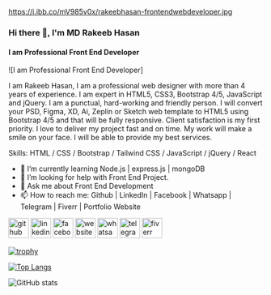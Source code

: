 https://i.ibb.co/mV985v0x/rakeebhasan-frontendwebdeveloper.jpg
### Hi there 👋, I'm MD Rakeeb Hasan
#### I am Professional Front End Developer
![I am Professional Front End Developer]

I am Rakeeb Hasan, I am a professional web designer with more than 4 years of experience. I am expert in HTML5, CSS3, Bootstrap 4/5, JavaScript and jQuery. I am a punctual, hard-working and friendly person. I will convert your PSD, Figma, XD, Ai, Zeplin or Sketch web template to HTML5 using Bootstrap 4/5 and that will be fully responsive. Client satisfaction is my first priority. I love to deliver my project fast and on time. My work will make a smile on your face. I will be able to provide my best services.

Skills: HTML / CSS / Bootstrap / Tailwind CSS / JavaScript / jQuery / React

- 🌱 I’m currently learning Node.js | express.js | mongoDB 
- 🤔 I’m looking for help with Front End Project. 
- 💬 Ask me about Front End Development 
- 📫 How to reach me: Github | LinkedIn | Facebook | Whatsapp | Telegram | Fiverr | Portfolio Website 


[<img src='https://cdn.jsdelivr.net/npm/simple-icons@3.0.1/icons/github.svg' alt='github' height='40'>](https://github.com/webdevrakeeb)  [<img src='https://cdn.jsdelivr.net/npm/simple-icons@3.0.1/icons/linkedin.svg' alt='linkedin' height='40'>](https://www.linkedin.com/in/md-rakeeb-hasan/)  [<img src='https://cdn.jsdelivr.net/npm/simple-icons@3.0.1/icons/facebook.svg' alt='facebook' height='40'>](https://www.facebook.com/mdrakeeb.hasan.9)  [<img src='https://cdn.jsdelivr.net/npm/simple-icons@3.0.1/icons/icloud.svg' alt='website' height='40'>](https://t.me/rakeebhasan)  [<img src='https://cdn.jsdelivr.net/npm/simple-icons@3.0.1/icons/whatsapp.svg' alt='whatsapp' height='40'>](https://wa.me/+8801701028688)  [<img src='https://cdn.jsdelivr.net/npm/simple-icons@3.0.1/icons/telegram.svg' alt='telegram' height='40'>](https://t.me/rakeebhasan)  [<img src='https://cdn.jsdelivr.net/npm/simple-icons@3.0.1/icons/fiverr.svg' alt='fiverr' height='40'>](https://www.fiverr.com/codecaptain09)  

[![trophy](https://github-profile-trophy.vercel.app/?username=webdevrakeeb)](https://github.com/ryo-ma/github-profile-trophy)

[![Top Langs](https://github-readme-stats.vercel.app/api/top-langs/?username=webdevrakeeb)](https://github.com/anuraghazra/github-readme-stats)

![GitHub stats](https://github-readme-stats.vercel.app/api?username=webdevrakeeb&show_icons=true&count_private=true)  


